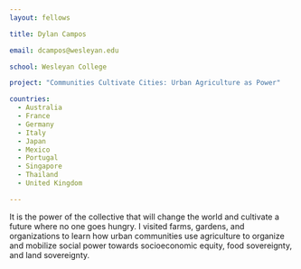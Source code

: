 ```yaml
---
layout: fellows

title: Dylan Campos

email: dcampos@wesleyan.edu

school: Wesleyan College

project: "Communities Cultivate Cities: Urban Agriculture as Power"

countries:
  - Australia
  - France
  - Germany
  - Italy
  - Japan
  - Mexico
  - Portugal
  - Singapore
  - Thailand
  - United Kingdom

---
```


It is the power of the collective that will change the world and cultivate a future where no one goes hungry. I visited farms, gardens, and organizations to learn how urban communities use agriculture to organize and mobilize social power towards socioeconomic equity, food sovereignty, and land sovereignty.

